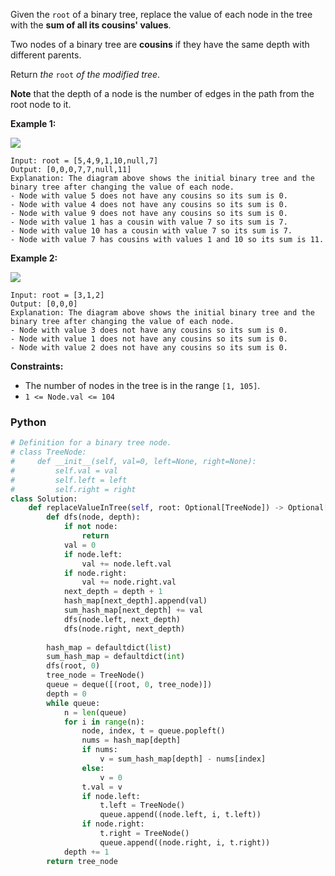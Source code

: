Given the  `root`  of a binary tree, replace the value of each node in the tree with the  **sum of all its cousins' values**.

Two nodes of a binary tree are  **cousins**  if they have the same depth with different parents.

Return  _the_ `root` _of the modified tree_.

**Note**  that the depth of a node is the number of edges in the path from the root node to it.

**Example 1:**

![](https://assets.leetcode.com/uploads/2023/01/11/example11.png)
```
Input: root = [5,4,9,1,10,null,7]
Output: [0,0,0,7,7,null,11]
Explanation: The diagram above shows the initial binary tree and the binary tree after changing the value of each node.
- Node with value 5 does not have any cousins so its sum is 0.
- Node with value 4 does not have any cousins so its sum is 0.
- Node with value 9 does not have any cousins so its sum is 0.
- Node with value 1 has a cousin with value 7 so its sum is 7.
- Node with value 10 has a cousin with value 7 so its sum is 7.
- Node with value 7 has cousins with values 1 and 10 so its sum is 11.
```

**Example 2:**

![](https://assets.leetcode.com/uploads/2023/01/11/diagram33.png)
```
Input: root = [3,1,2]
Output: [0,0,0]
Explanation: The diagram above shows the initial binary tree and the binary tree after changing the value of each node.
- Node with value 3 does not have any cousins so its sum is 0.
- Node with value 1 does not have any cousins so its sum is 0.
- Node with value 2 does not have any cousins so its sum is 0.
```

**Constraints:**

-   The number of nodes in the tree is in the range  `[1, 105]`.
-   `1 <= Node.val <= 104`


### Python

```python
# Definition for a binary tree node.
# class TreeNode:
#     def __init__(self, val=0, left=None, right=None):
#         self.val = val
#         self.left = left
#         self.right = right
class Solution:
    def replaceValueInTree(self, root: Optional[TreeNode]) -> Optional[TreeNode]:
        def dfs(node, depth):
            if not node:
                return
            val = 0
            if node.left:
                val += node.left.val
            if node.right:
                val += node.right.val
            next_depth = depth + 1
            hash_map[next_depth].append(val)
            sum_hash_map[next_depth] += val
            dfs(node.left, next_depth)
            dfs(node.right, next_depth)
        
        hash_map = defaultdict(list)
        sum_hash_map = defaultdict(int)
        dfs(root, 0)
        tree_node = TreeNode()
        queue = deque([(root, 0, tree_node)])
        depth = 0
        while queue:
            n = len(queue)
            for i in range(n):
                node, index, t = queue.popleft()
                nums = hash_map[depth]
                if nums:
                    v = sum_hash_map[depth] - nums[index]
                else:
                    v = 0
                t.val = v
                if node.left:
                    t.left = TreeNode()
                    queue.append((node.left, i, t.left))
                if node.right:
                    t.right = TreeNode()
                    queue.append((node.right, i, t.right))
            depth += 1
        return tree_node
```
